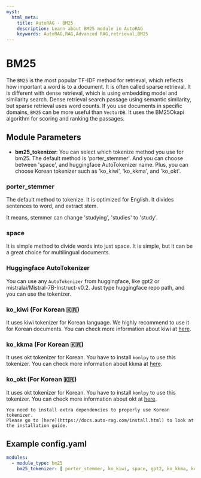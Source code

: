 ```yaml
---
myst:
  html_meta:
    title: AutoRAG - BM25
    description: Learn about BM25 module in AutoRAG
    keywords: AutoRAG,RAG,Advanced RAG,retrieval,BM25
---
```

# BM25

The `BM25` is the most popular TF-IDF method for retrieval, which reflects how important a word is to a document. It is often called sparse retrieval. It is different with dense retrieval, which is using embedding model and similarity search. Dense retrieval search passage using semantic similarity, but sparse retrieval uses word counts. If you use documents in specific domains, `BM25` can be more useful than `VectorDB`. It uses the BM25Okapi algorithm for scoring and ranking the passages. 

## **Module Parameters**

- **bm25_tokenizer**: You can select which tokenize method you use for bm25.
  The default method is 'porter_stemmer'.
  And you can choose between 'space', and huggingface AutoTokenizer name.
  Plus, you can choose Korean tokenizer such as 'ko_kiwi', 'ko_kkma', and 'ko_okt'.

### porter_stemmer

The default method to tokenize. It is optimized for English. It divides sentences to word, and extract stem.

It means, stemmer can change 'studying', 'studies' to 'study'.

### space

It is simple method to divide words into just space.
It is simple, but it can be a great choice for multilingual documents.

### Huggingface AutoTokenizer

You can use any `AutoTokenizer` from huggingface, like gpt2 or mistralai/Mistral-7B-Instruct-v0.2.
Just type huggingface repo path, and you can use the tokenizer.

### ko_kiwi (For Korean 🇰🇷)

It uses kiwi tokenizer for Korean language.
We highly recommend to use it for Korean documents.
You can check more information about kiwi at [here](https://github.com/bab2min/Kiwi).

### ko_kkma (For Korean 🇰🇷)

It uses okt tokenizer for Korean. You have to install `konlpy` to use this tokenizer.
You can check more information about kkma at [here](https://konlpy.org/ko/latest/api/konlpy.tag/#konlpy.tag._kkma.Kkma).

### ko_okt (For Korean 🇰🇷)

It uses okt tokenizer for Korean. You have to install `konlpy` to use this tokenizer.
You can check more information about okt at [here](https://konlpy.org/ko/latest/api/konlpy.tag/#konlpy.tag._okt.Okt).

```{admonition} Any trouble to use Korean tokenizer?
You need to install extra dependencies to properly use Korean tokenizer.
Please go to [here](https://docs.auto-rag.com/install.html) to look at the installation guide.
```

## **Example config.yaml**
```yaml
modules:
  - module_type: bm25
    bm25_tokenizer: [ porter_stemmer, ko_kiwi, space, gpt2, ko_kkma, ko_okt ]
```
